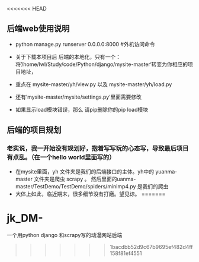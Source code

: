 <<<<<<< HEAD
 ## 后端web使用说明 
 - python manage.py runserver 0.0.0.0:8000  #外机访问命令
 

- 关于下载本项目后 后端的本地化，只有一个：将’/home/lwl/Study/code/Python/django/mysite-master‘转变为你相应的项目地址，
- 重点在 mysite-master/yh/view.py 以及 mysite-master/yh/load.py
- 还有’mysite-master/mysite/settings.py‘里面需要修改

- 如果显示load模块错误，那么 请pip删除你的pip load模块

## 后端的项目规划
### 老实说，我一开始没有规划好，抱着写写玩的心态写，导致最后项目有点乱。（在一个hello world里面写的）
- 在mysite里面，yh 文件夹是我们的后端接口的主体。yh中的 yuanma-master 文件夹是爬虫 scrapy 。 然后里面的uanma-master/TestDemo/TestDemo/spiders/minimp4.py 是我们的爬虫
- 大体上如此，临近期末，很多细节没有打磨。望见谅。
=======
# jk_DM-
一个用python django 和scrapy写的动漫网站后端
>>>>>>> 1bacdbb52d9c67b9695ef482d4ff158f81ef4551
